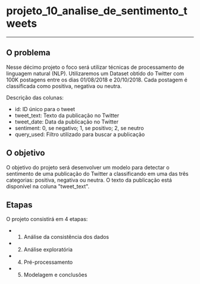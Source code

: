 # projeto_10_analise_de_sentimento_tweets
----------------
## O problema 

Nesse décimo projeto o foco será utilizar técnicas de processamento de linguagem natural (NLP). Utilizaremos um Dataset obtido do Twitter com 100K postagens entre os dias 01/08/2018 e 20/10/2018. Cada postagem é classificada como positiva, negativa ou neutra.

Descrição das colunas:
- id: ID único para o tweet
- tweet_text: Texto da publicação no Twitter
- tweet_date: Data da publicação no Twitter
- sentiment: 0, se negativo; 1, se positivo; 2, se neutro
- query_used: Filtro utilizado para buscar a publicação

## O objetivo

O objetivo do projeto será desenvolver um modelo para detectar o sentimento de uma publicação do Twitter a classificando em uma das três categorias: positiva, negativa ou neutra. O texto da publicação está disponível na coluna "tweet_text". 

## Etapas

O projeto consistirá em 4 etapas:

- 1) Análise da consistência dos dados
- 2) Análise exploratória
- 4) Pré-processamento
- 5) Modelagem e conclusões
